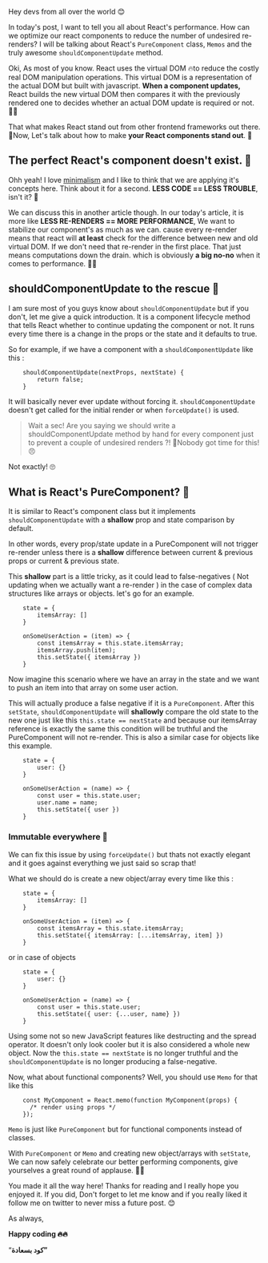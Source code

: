 Hey devs from all over the world 😊

In today's post, I want to tell you all about React's performance. How can we optimize our react components to reduce the number of undesired re-renders? I will be talking about React's `PureComponent` class, `Memos` and the truly awesome `shouldComponentUpdate` method.

Oki, As most of you know. React uses the virtual DOM 🔥to reduce the costly real DOM manipulation operations. This virtual DOM is a representation of the actual DOM but built with javascript. **When a component updates,** React builds the new virtual DOM then compares it with the previously rendered one to decides whether an actual DOM update is required or not. 👨‍⚖️

That what makes React stand out from other frontend frameworks out there. 🥇Now, Let's talk about how to make **your React components stand out**. 💪

## The perfect React's component doesn't exist. 🤯

Ohh yeah! I love [minimalism](https://www.google.com/#q=Minimalism) and I like to think that we are applying it's concepts here. Think about it for a second. **LESS CODE == LESS TROUBLE**, isn't it? 🤯

We can discuss this in another article though. In our today's article, it is more like **LESS RE-RENDERS == MORE PERFORMANCE**, We want to stabilize our component's as much as we can. cause every re-render means that react will **at least** check for the difference between new and old virtual DOM. If we don't need that re-render in the first place. That just means computations down the drain. which is obviously **a big no-no** when it comes to performance. 🙅‍♂️

## shouldComponentUpdate to the rescue 🚀

I am sure most of you guys know about `shouldComponentUpdate` but if you don't, let me give a quick introduction. It is a component lifecycle method that tells React whether to continue updating the component or not. It runs every time there is a change in the props or the state and it defaults to true.

So for example, if we have a component with a `shouldComponentUpdate` like this :
```
    shouldComponentUpdate(nextProps, nextState) {
    	return false;
    }
```
It will basically never ever update without forcing it. `shouldComponentUpdate` doesn't get called for the initial render or when `forceUpdate()` is used.

> Wait a sec! Are you saying we should write a shouldComponentUpdate method by hand for every component just to prevent a couple of undesired renders ?! 🤯Nobody got time for this! 😠

Not exactly! 🙄

## What is React's PureComponent? 🤔

It is similar to React's component class but it implements `shouldComponentUpdate` with a **shallow** prop and state comparison by default.

In other words, every prop/state update in a PureComponent will not trigger re-render unless there is a **shallow** difference between current & previous props or current & previous state.

This **shallow** part is a little tricky, as it could lead to false-negatives ( Not updating when we actually want a re-render ) in the case of complex data structures like arrays or objects. let's go for an example.
```
    state = {
    	itemsArray: []
    }

    onSomeUserAction = (item) => {
    	const itemsArray = this.state.itemsArray;
    	itemsArray.push(item);
    	this.setState({ itemsArray })
    }
```
Now imagine this scenario where we have an array in the state and we want to push an item into that array on some user action.

This will actually produce a false negative if it is a `PureComponent`. After this `setState`, `shouldComponentUpdate` will **shallowly** compare the old state to the new one just like this `this.state == nextState` and because our itemsArray reference is exactly the same this condition will be truthful and the PureComponent will not re-render. This is also a similar case for objects like this example.
```
    state = {
    	user: {}
    }

    onSomeUserAction = (name) => {
    	const user = this.state.user;
    	user.name = name;
    	this.setState({ user })
    }
```
### Immutable everywhere 🙌

We can fix this issue by using `forceUpdate()` but thats not exactly elegant and it goes against everything we just said so scrap that!

What we should do is create a new object/array every time like this :
```
    state = {
    	itemsArray: []
    }

    onSomeUserAction = (item) => {
    	const itemsArray = this.state.itemsArray;
    	this.setState({ itemsArray: [...itemsArray, item] })
    }
```
or in case of objects
```
    state = {
    	user: {}
    }

    onSomeUserAction = (name) => {
    	const user = this.state.user;
    	this.setState({ user: {...user, name} })
    }
```
Using some not so new JavaScript features like destructing and the spread operator. It doesn't only look cooler but it is also considered a whole new object. Now the `this.state == nextState` is no longer truthful and the `shouldComponentUpdate` is no longer producing a false-negative.

Now, what about functional components? Well, you should use `Memo` for that like this
```
    const MyComponent = React.memo(function MyComponent(props) {
      /* render using props */
    });
```
`Memo` is just like `PureComponent` but for functional components instead of classes.

With `PureComponent` or `Memo` and creating new object/arrays with `setState`, We can now safely celebrate our better performing components, give yourselves a great round of applause. 👏👏

You made it all the way here! Thanks for reading and I really hope you enjoyed it. If you did, Don't forget to let me know and if you really liked it follow me on twitter to never miss a future post. 😊

As always,

**Happy coding 🔥🔥**

“**كود بسعادة”**